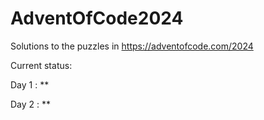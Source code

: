 # AdventOfCode2024
Solutions to the puzzles in https://adventofcode.com/2024

Current status:

Day 1 : **

Day 2 : **